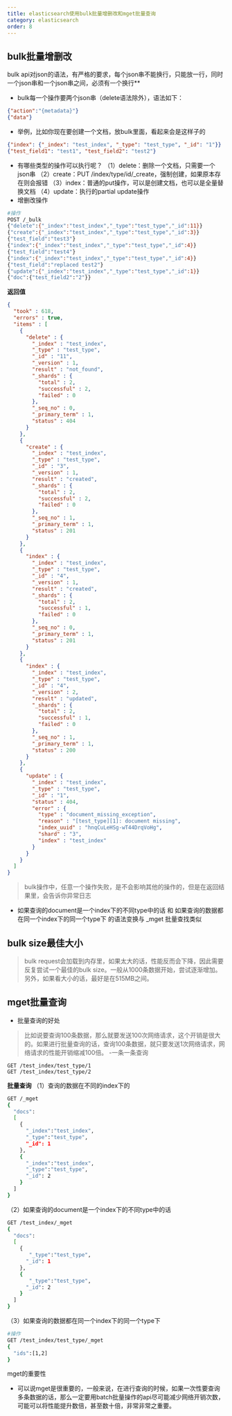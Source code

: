```yaml
---
title: elasticsearch使用bulk批量增删改和mget批量查询
category: elasticsearch
order: 8
---
```




## bulk批量增删改

bulk api对json的语法，有严格的要求，每个json串不能换行，只能放一行，同时一个json串和一个json串之间，必须有一个换行**

- bulk每一个操作要两个json串（delete语法除外），语法如下：

```json
{"action":"{metadata}"}
{"data"}
```

- 举例，比如你现在要创建一个文档，放bulk里面，看起来会是这样子的

```json
{"index": {"_index": "test_index", "_type": "test_type", "_id": "1"}}
{"test_field1": "test1", "test_field2": "test2"}
```

- 有哪些类型的操作可以执行呢？
   （1）delete：删除一个文档，只需要一个json串
   （2）create：PUT /index/type/id/_create，强制创建，如果原本存在则会报错
   （3）index：普通的put操作，可以是创建文档，也可以是全量替换文档
   （4）update：执行的partial update操作
- 增删改操作

```bash
#操作
POST /_bulk
{"delete":{"_index":"test_index","_type":"test_type","_id":11}}
{"create":{"_index":"test_index","_type":"test_type","_id":3}}
{"test_field":"test3"}
{"index":{"_index":"test_index","_type":"test_type","_id":4}}
{"test_field":"test4"}
{"index":{"_index":"test_index","_type":"test_type","_id":4}}
{"test_field":"replaced test2"}
{"update":{"_index":"test_index","_type":"test_type","_id":1}}
{"doc":{"test_field2":"2"}}
```

**返回值**

```json
{
  "took" : 618,
  "errors" : true,
  "items" : [
    {
      "delete" : {
        "_index" : "test_index",
        "_type" : "test_type",
        "_id" : "11",
        "_version" : 1,
        "result" : "not_found",
        "_shards" : {
          "total" : 2,
          "successful" : 2,
          "failed" : 0
        },
        "_seq_no" : 0,
        "_primary_term" : 1,
        "status" : 404
      }
    },
    {
      "create" : {
        "_index" : "test_index",
        "_type" : "test_type",
        "_id" : "3",
        "_version" : 1,
        "result" : "created",
        "_shards" : {
          "total" : 2,
          "successful" : 2,
          "failed" : 0
        },
        "_seq_no" : 1,
        "_primary_term" : 1,
        "status" : 201
      }
    },
    {
      "index" : {
        "_index" : "test_index",
        "_type" : "test_type",
        "_id" : "4",
        "_version" : 1,
        "result" : "created",
        "_shards" : {
          "total" : 2,
          "successful" : 1,
          "failed" : 0
        },
        "_seq_no" : 0,
        "_primary_term" : 1,
        "status" : 201
      }
    },
    {
      "index" : {
        "_index" : "test_index",
        "_type" : "test_type",
        "_id" : "4",
        "_version" : 2,
        "result" : "updated",
        "_shards" : {
          "total" : 2,
          "successful" : 1,
          "failed" : 0
        },
        "_seq_no" : 1,
        "_primary_term" : 1,
        "status" : 200
      }
    },
    {
      "update" : {
        "_index" : "test_index",
        "_type" : "test_type",
        "_id" : "1",
        "status" : 404,
        "error" : {
          "type" : "document_missing_exception",
          "reason" : "[test_type][1]: document missing",
          "index_uuid" : "hnqCuLeHSg-wT44DrqVoHg",
          "shard" : "3",
          "index" : "test_index"
        }
      }
    }
  ]
}
```

> bulk操作中，任意一个操作失败，是不会影响其他的操作的，但是在返回结果里，会告诉你异常日志

- 如果查询的document是一个index下的不同type中的话 和 如果查询的数据都在同一个index下的同一个type下 的语法变换与 _mget 批量查找类似



## bulk size最佳大小

> bulk request会加载到内存里，如果太大的话，性能反而会下降，因此需要反复尝试一个最佳的bulk size。一般从1000条数据开始，尝试逐渐增加。另外，如果看大小的话，最好是在515MB之间。



## mget批量查询

- 批量查询的好处

> 比如说要查询100条数据，那么就要发送100次网络请求，这个开销是很大的。如果进行批量查询的话，查询100条数据，就只要发送1次网络请求，网络请求的性能开销缩减100倍。
>  -一条一条查询

```undefined
GET /test_index/test_type/1
GET /test_index/test_type/2
```

**批量查询**
 （1）查询的数据在不同的index下的

```bash
GET /_mget
{
  "docs":
  [
    {
      "_index":"test_index",
      "_type":"test_type",
      "_id": 1
    },
    {
      "_index":"test_index",
      "_type":"test_type",
      "_id": 2
    }
  ]
}
```

（2）如果查询的document是一个index下的不同type中的话

```bash
GET /test_index/_mget
{
  "docs":
  [
    {
       "_type":"test_type",
      "_id": 1
    },
    {
       "_type":"test_type",
      "_id": 2
    }
  ]
}
```

（3）如果查询的数据都在同一个index下的同一个type下

```bash
#操作
GET /test_index/test_type/_mget
{
  "ids":[1,2]
}
```

mget的重要性

- 可以说mget是很重要的，一般来说，在进行查询的时候，如果一次性要查询多条数据的话，那么一定要用batch批量操作的api尽可能减少网络开销次数，可能可以将性能提升数倍，甚至数十倍，非常非常之重要。